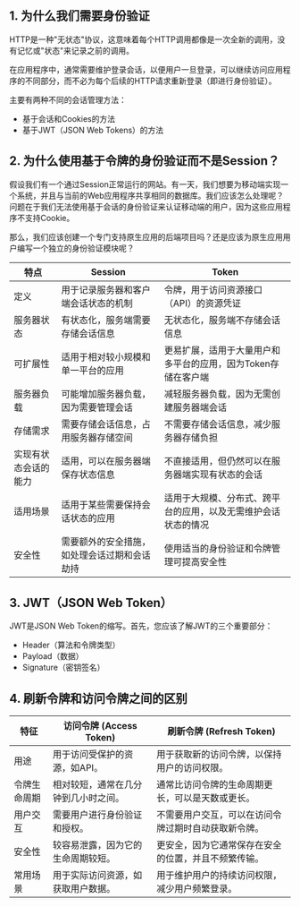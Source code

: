 ## 1. 为什么我们需要身份验证

HTTP是一种"无状态"协议，这意味着每个HTTP调用都像是一次全新的调用，没有记忆或"状态"来记录之前的调用。

在应用程序中，通常需要维护登录会话，以便用户一旦登录，可以继续访问应用程序的不同部分，而不必为每个后续的HTTP请求重新登录（即进行身份验证）。

主要有两种不同的会话管理方法：
- 基于会话和Cookies的方法
- 基于JWT（JSON Web Tokens）的方法

## 2. 为什么使用基于令牌的身份验证而不是Session？

假设我们有一个通过Session正常运行的网站。有一天，我们想要为移动端实现一个系统，并且与当前的Web应用程序共享相同的数据库。我们应该怎么处理呢？问题在于我们无法使用基于会话的身份验证来认证移动端的用户，因为这些应用程序不支持Cookie。

那么，我们应该创建一个专门支持原生应用的后端项目吗？还是应该为原生应用用户编写一个独立的身份验证模块呢？

| 特点                               | Session                                       | Token                                            |
| ---------------------------------- | --------------------------------------------- | ------------------------------------------------- |
| 定义                               | 用于记录服务器和客户端会话状态的机制         | 令牌，用于访问资源接口（API）的资源凭证         |
| 服务器状态                        | 有状态化，服务端需要存储会话信息             | 无状态化，服务端不存储会话信息                   |
| 可扩展性                          | 适用于相对较小规模和单一平台的应用           | 更易扩展，适用于大量用户和多平台的应用，因为Token存储在客户端 |
| 服务器负载                        | 可能增加服务器负载，因为需要管理会话         | 减轻服务器负载，因为无需创建服务器端会话         |
| 存储需求                          | 需要存储会话信息，占用服务器存储空间         | 不需要存储会话信息，减少服务器存储负担             |
| 实现有状态会话的能力               | 适用，可以在服务器端保存状态信息             | 不直接适用，但仍然可以在服务器端实现有状态的会话   |
| 适用场景                          | 适用于某些需要保持会话状态的应用             | 适用于大规模、分布式、跨平台的应用，以及无需维护会话状态的情况 |
| 安全性                            | 需要额外的安全措施，如处理会话过期和会话劫持   | 使用适当的身份验证和令牌管理可提高安全性            |

## 3. JWT（JSON Web Token）

JWT是JSON Web Token的缩写。首先，您应该了解JWT的三个重要部分：
- Header（算法和令牌类型）
- Payload（数据）
- Signature（密钥签名）

## 4. 刷新令牌和访问令牌之间的区别

| 特征               | 访问令牌 (Access Token) | 刷新令牌 (Refresh Token) |
|-------------------|------------------------|-------------------------|
| 用途               | 用于访问受保护的资源，如API。 | 用于获取新的访问令牌，以保持用户的访问权限。          |
| 令牌生命周期        | 相对较短，通常在几分钟到几小时之间。  | 通常比访问令牌的生命周期更长，可以是天数或更长。      |
| 用户交互            | 需要用户进行身份验证和授权。      | 不需要用户交互，可以在访问令牌过期时自动获取新令牌。 |
| 安全性              | 较容易泄露，因为它的生命周期较短。    | 更安全，因为它通常保存在安全的位置，并且不频繁传输。    |
| 常用场景            | 用于实际访问资源，如获取用户数据。  | 用于维护用户的持续访问权限，减少用户频繁登录。        |

